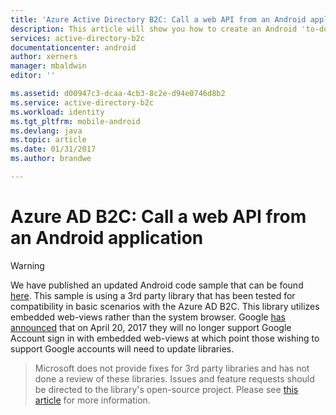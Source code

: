 ```yaml
---
title: 'Azure Active Directory B2C: Call a web API from an Android application | Microsoft Docs'
description: This article will show you how to create an Android 'to-do list' app that calls a Node.js web API by using OAuth 2.0 bearer tokens. Both the Android app and the web API use Azure Active Directory B2C to manage user identities and authenticate users.
services: active-directory-b2c
documentationcenter: android
author: xerners
manager: mbaldwin
editor: ''

ms.assetid: d00947c3-dcaa-4cb3-8c2e-d94e0746d8b2
ms.service: active-directory-b2c
ms.workload: identity
ms.tgt_pltfrm: mobile-android
ms.devlang: java
ms.topic: article
ms.date: 01/31/2017
ms.author: brandwe

---
```

# Azure AD B2C: Call a web API from an Android application
> [!WARNING]
> We have published an updated Android code sample that can be found [here](https://github.com/Azure-Samples/active-directory-b2c-android-native-nodejs-webapi).  This sample is using a 3rd party library that has been tested for compatibility in basic scenarios with the Azure AD B2C.  This library utilizes embedded web-views rather than the system browser.  Google [has announced](https://developers.googleblog.com/2016/08/modernizing-oauth-interactions-in-native-apps.html) that on April 20, 2017 they will no longer support Google Account sign in with embedded web-views at which point those wishing to support Google accounts will need to update libraries.  

>Microsoft does not provide fixes for 3rd party libraries and has not done a review of these libraries. Issues and feature requests should be directed to the library's open-source project. Please see [this article](https://docs.microsoft.com/azure/active-directory/develop/active-directory-v2-libraries) for more information.
>
>

